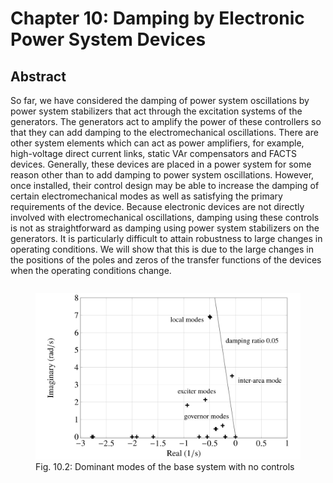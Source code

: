 # Chapter 10: Damping by Electronic Power System Devices
## Abstract
So far, we have considered the damping of power system oscillations by
power system stabilizers that act through the excitation systems of
the generators. The generators act to amplify the power of these
controllers so that they can add damping to the electromechanical
oscillations. There are other system elements which can act as power
amplifiers, for example, high-voltage direct current links, static VAr
compensators and FACTS devices. Generally, these devices are placed in
a power system for some reason other than to add damping to power
system oscillations. However, once installed, their control design may
be able to increase the damping of certain electromechanical modes as
well as satisfying the primary requirements of the device. Because
electronic devices are not directly involved with electromechanical
oscillations, damping using these controls is not as straightforward
as damping using power system stabilizers on the generators. It is
particularly difficult to attain robustness to large changes in
operating conditions. We will show that this is due to the large
changes in the positions of the poles and zeros of the transfer
functions of the devices when the operating conditions change.

<div style="display: flex; justify-content: center;" width="100%">
    <figure>
        <img src="figures/fig_10p2.png" alt="Dominant modes" width=480px margin="auto" />
        <figcaption>Fig. 10.2: Dominant modes of the base system with no controls</figcaption>
    </figure>
</div>

[comment]: <> (eof)
